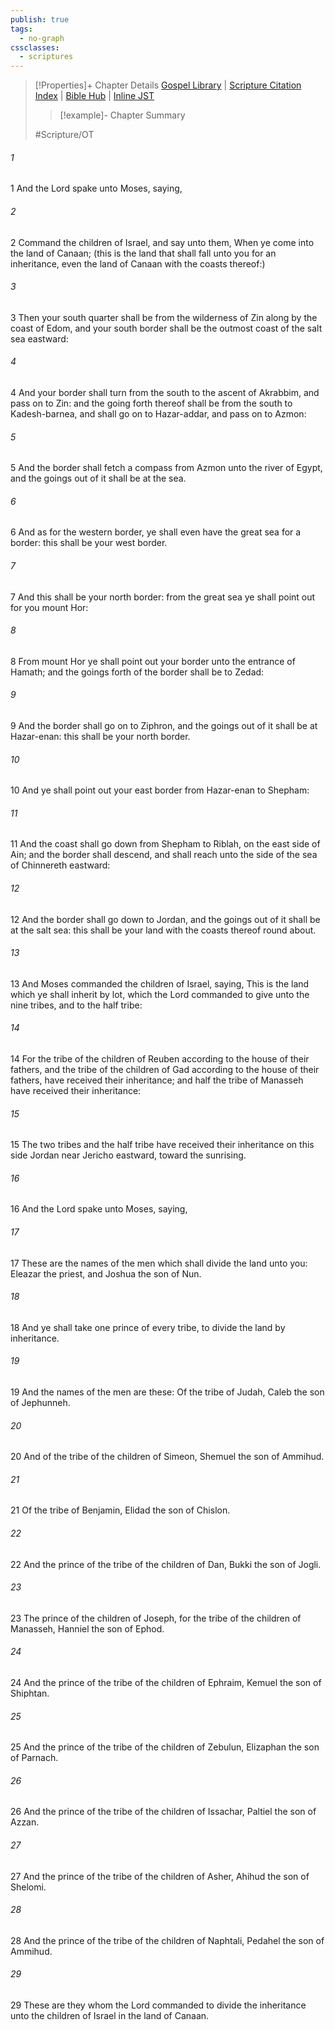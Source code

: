 ```yaml
---
publish: true
tags:
  - no-graph
cssclasses:
  - scriptures
---
```

>[!Properties]+ Chapter Details
>[Gospel Library](https://churchofjesuschrist.org/study/scriptures/ot/num/34?lang=eng)    |    [Scripture Citation Index](https://scriptures.byu.edu/#06822::c06822)    |    [Bible Hub](https://biblehub.com/numbers/34.htm)    |    [Inline JST](https://scripturetoolbox.com/html/ic/Numbers/34.html)
>>[!example]- Chapter Summary
>> 
> 
>
>#Scripture/OT
###### 1
1 And the Lord spake unto Moses, saying,
###### 2
2 Command the children of Israel, and say unto them, When ye come into the land of Canaan; (this is the land that shall fall unto you for an inheritance, even the land of Canaan with the coasts thereof:)
###### 3
3 Then your south quarter shall be from the wilderness of Zin along by the coast of Edom, and your south border shall be the outmost coast of the salt sea eastward:
###### 4
4 And your border shall turn from the south to the ascent of Akrabbim, and pass on to Zin: and the going forth thereof shall be from the south to Kadesh-barnea, and shall go on to Hazar-addar, and pass on to Azmon:
###### 5
5 And the border shall fetch a compass from Azmon unto the river of Egypt, and the goings out of it shall be at the sea.
###### 6
6 And as for the western border, ye shall even have the great sea for a border: this shall be your west border.
###### 7
7 And this shall be your north border: from the great sea ye shall point out for you mount Hor:
###### 8
8 From mount Hor ye shall point out your border unto the entrance of Hamath; and the goings forth of the border shall be to Zedad:
###### 9
9 And the border shall go on to Ziphron, and the goings out of it shall be at Hazar-enan: this shall be your north border.
###### 10
10 And ye shall point out your east border from Hazar-enan to Shepham:
###### 11
11 And the coast shall go down from Shepham to Riblah, on the east side of Ain; and the border shall descend, and shall reach unto the side of the sea of Chinnereth eastward:
###### 12
12 And the border shall go down to Jordan, and the goings out of it shall be at the salt sea: this shall be your land with the coasts thereof round about.
###### 13
13 And Moses commanded the children of Israel, saying, This is the land which ye shall inherit by lot, which the Lord commanded to give unto the nine tribes, and to the half tribe:
###### 14
14 For the tribe of the children of Reuben according to the house of their fathers, and the tribe of the children of Gad according to the house of their fathers, have received their inheritance; and half the tribe of Manasseh have received their inheritance:
###### 15
15 The two tribes and the half tribe have received their inheritance on this side Jordan near Jericho eastward, toward the sunrising.
###### 16
16 And the Lord spake unto Moses, saying,
###### 17
17 These are the names of the men which shall divide the land unto you: Eleazar the priest, and Joshua the son of Nun.
###### 18
18 And ye shall take one prince of every tribe, to divide the land by inheritance.
###### 19
19 And the names of the men are these: Of the tribe of Judah, Caleb the son of Jephunneh.
###### 20
20 And of the tribe of the children of Simeon, Shemuel the son of Ammihud.
###### 21
21 Of the tribe of Benjamin, Elidad the son of Chislon.
###### 22
22 And the prince of the tribe of the children of Dan, Bukki the son of Jogli.
###### 23
23 The prince of the children of Joseph, for the tribe of the children of Manasseh, Hanniel the son of Ephod.
###### 24
24 And the prince of the tribe of the children of Ephraim, Kemuel the son of Shiphtan.
###### 25
25 And the prince of the tribe of the children of Zebulun, Elizaphan the son of Parnach.
###### 26
26 And the prince of the tribe of the children of Issachar, Paltiel the son of Azzan.
###### 27
27 And the prince of the tribe of the children of Asher, Ahihud the son of Shelomi.
###### 28
28 And the prince of the tribe of the children of Naphtali, Pedahel the son of Ammihud.
###### 29
29 These are they whom the Lord commanded to divide the inheritance unto the children of Israel in the land of Canaan.
